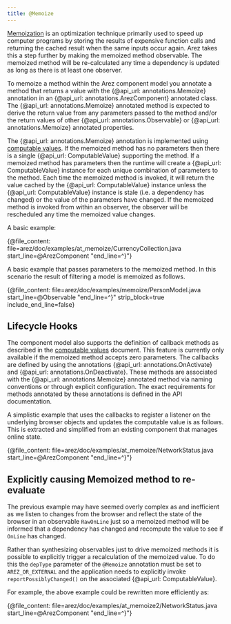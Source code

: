 ```yaml
---
title: @Memoize
---
```


[Memoization](https://en.wikipedia.org/wiki/Memoization) is an optimization technique primarily used to speed up
computer programs by storing the results of expensive function calls and returning the cached result when the same
inputs occur again. Arez takes this a step further by making the memoized method observable. The memoized method will
be re-calculated any time a dependency is updated as long as there is at least one observer.

To memoize a method within the Arez component model you annotate a method that returns a value with the
{@api_url: annotations.Memoize} annotation in an {@api_url: annotations.ArezComponent} annotated class. The
{@api_url: annotations.Memoize} annotated method is expected to derive the return value from any parameters
passed to the method and/or the return values of other {@api_url: annotations.Observable} or
{@api_url: annotations.Memoize} annotated properties.

The {@api_url: annotations.Memoize} annotation is implemented using [computable values](computable_values.md).
If the memoized method has no parameters then there is a single {@api_url: ComputableValue} supporting the method.
If a memoized method has parameters then the runtime will create a {@api_url: ComputableValue} instance for each
unique combination of parameters to the method. Each time the memoized method is invoked, it will return the value
cached by the {@api_url: ComputableValue} instance unless the {@api_url: ComputableValue} instance is stale (i.e.
a dependency has changed) or the value of the parameters have changed. If the memoized method is invoked from within
an observer, the observer will be rescheduled any time the memoized value changes.

A basic example:

{@file_content: file=arez/doc/examples/at_memoize/CurrencyCollection.java start_line=@ArezComponent "end_line=^}"}

A basic example that passes parameters to the memoized method. In this scenario the result of filtering a
model is memoized as follows.

{@file_content: file=arez/doc/examples/memoize/PersonModel.java start_line=@Observable "end_line=^}" strip_block=true include_end_line=false}

## Lifecycle Hooks

The component model also supports the definition of callback methods as described in the
[computable values](computable_values.md) document. This feature is currently only available if the memoized method
accepts zero parameters. The callbacks are defined by using the annotations {@api_url: annotations.OnActivate}
and {@api_url: annotations.OnDeactivate}. These methods are associated with the
{@api_url: annotations.Memoize} annotated method via naming conventions or through explicit configuration. The
exact requirements for methods annotated by these annotations is defined in the API documentation.

A simplistic example that uses the callbacks to register a listener on the underlying browser objects and
updates the computable value is as follows. This is extracted and simplified from an existing component that
manages online state.

{@file_content: file=arez/doc/examples/at_memoize/NetworkStatus.java start_line=@ArezComponent "end_line=^}"}

## Explicitly causing Memoized method to re-evaluate

The previous example may have seemed overly complex as and inefficient as we listen to changes from the browser
and reflect the state of the browser in an observable `RawOnLine` just so a memoized method will be informed that
a dependency has changed and recompute the value to see if `OnLine` has changed.

Rather than synthesizing observables just to drive memoized methods it is possible to explicitly trigger a
recalculation of the memoized value. To do this the `depType` parameter of the `@Memoize` annotation must be set
to `AREZ_OR_EXTERNAL` and the application needs to explicitly invoke `reportPossiblyChanged()` on the associated
{@api_url: ComputableValue}.

For example, the above example could be rewritten more efficiently as:

{@file_content: file=arez/doc/examples/at_memoize2/NetworkStatus.java start_line=@ArezComponent "end_line=^}"}
